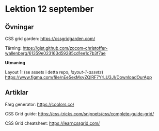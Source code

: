 # Lektion 12 september

## Övningar

CSS grid garden: https://cssgridgarden.com/

Tärning: https://gist.github.com/zocom-christoffer-wallenberg/61359e023163d59285cd1ee1c7b3f7ae

**Utmaning**

Layout 1: (se assets i detta repo, _layout-1-assets_) https://www.figma.com/file/nEe5exMxyZQlRF7YrLU3JI/DownloadOurApp

## Artiklar

Färg generator: https://coolors.co/

CSS Grid guide: https://css-tricks.com/snippets/css/complete-guide-grid/

CSS Grid cheatsheet: https://learncssgrid.com/
